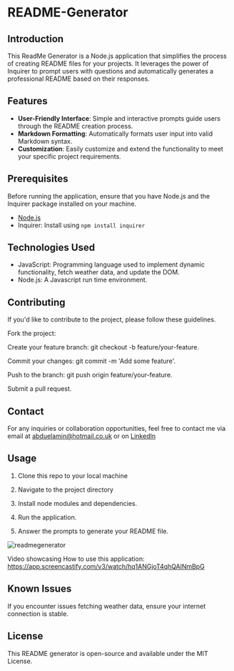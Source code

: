 # README-Generator

## Introduction

This ReadMe Generator is a Node.js application that simplifies the process of creating README files for your projects. It leverages the power of Inquirer to prompt users with questions and automatically generates a professional README based on their responses.

## Features

- **User-Friendly Interface**: Simple and interactive prompts guide users through the README creation process.
- **Markdown Formatting**: Automatically formats user input into valid Markdown syntax.
- **Customization**: Easily customize and extend the functionality to meet your specific project requirements.

## Prerequisites

Before running the application, ensure that you have Node.js and the Inquirer package installed on your machine.

- [Node.js](https://nodejs.org/)
- Inquirer: Install using `npm install inquirer`

## Technologies Used

- JavaScript: Programming language used to implement dynamic functionality, fetch weather data, and update the DOM.
- Node.js: A Javascript run time environment.

## Contributing

If you'd like to contribute to the project, please follow these guidelines.

Fork the project:

Create your feature branch: git checkout -b feature/your-feature.

Commit your changes: git commit -m 'Add some feature'.

Push to the branch: git push origin feature/your-feature.

Submit a pull request.

## Contact

For any inquiries or collaboration opportunities, feel free to contact me via email at abduelamin@hotmail.co.uk or on [LinkedIn](https://www.linkedin.com/in/abdullahelamin/)

## Usage

1. Clone this repo to your local machine

2. Navigate to the project directory

3. Install node modules and dependencies.

4. Run the application.

5. Answer the prompts to generate your README file.

![readmegenerator](https://github.com/abduelamin/README-Generator/assets/149680577/a12bfd7f-f884-462e-82fc-4a4c9c6d92a6)

Video showcasing How to use this application: https://app.screencastify.com/v3/watch/hq1ANGjoT4qhQAlNmBpG

## Known Issues

If you encounter issues fetching weather data, ensure your internet connection is stable.

## License

This README generator is open-source and available under the MIT License.
